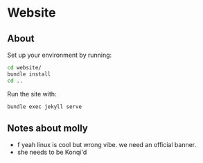# Website

## About

Set up your environment by running:

```bash
cd website/
bundle install
cd ..
```

Run the site with:

```bash
bundle exec jekyll serve
```

## Notes about molly

- f yeah linux is cool but wrong vibe. we need an official banner.
- she needs to be Konqi'd
